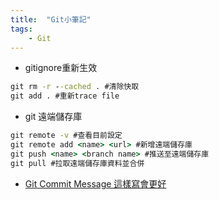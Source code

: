 ```yaml
---
title:  "Git小筆記"
tags: 
    - Git
---
```


- gitignore重新生效

```bat
git rm -r --cached . #清除快取
git add . #重新trace file
```

- git 遠端儲存庫

```bat
git remote -v #查看目前設定
git remote add <name> <url> #新增遠端儲存庫
git push <name> <branch name> #推送至遠端儲存庫
git pull #拉取遠端儲存庫資料並合併
```

- [Git Commit Message 這樣寫會更好](https://wadehuanglearning.blogspot.com/2019/05/commit-commit-commit-why-what-commit.html)